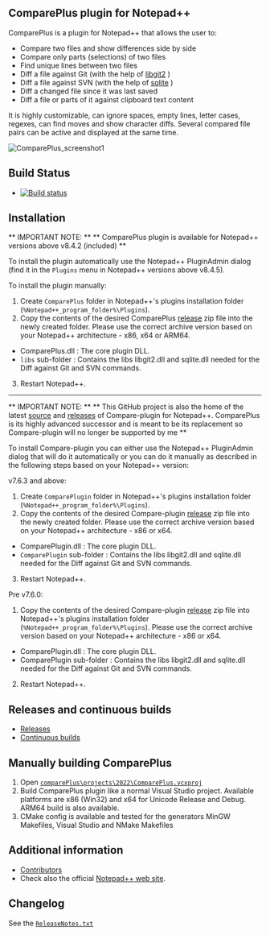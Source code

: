 ComparePlus plugin for Notepad++
-------------------------------

ComparePlus is a plugin for Notepad++ that allows the user to:

-  Compare two files and show differences side by side
-  Compare only parts (selections) of two files
-  Find unique lines between two files
-  Diff a file against Git (with the help of [libgit2](https://github.com/libgit2/libgit2) )
-  Diff a file against SVN (with the help of [sqlite](https://sqlite.org) )
-  Diff a changed file since it was last saved
-  Diff a file or parts of it against clipboard text content

It is highly customizable, can ignore spaces, empty lines, letter cases, regexes, can find moves and show character diffs.
Several compared file pairs can be active and displayed at the same time.


![ComparePlus_screenshot1](https://user-images.githubusercontent.com/6064913/233389533-02125b89-60a8-451f-984b-dc3bfd1f2fc3.png)

Build Status
-------------------------------

- [![Build status](https://ci.appveyor.com/api/projects/status/github/pnedev/comparePlus?svg=true)](https://ci.appveyor.com/project/pnedev/comparePlus)


Installation
-------------------------------

** IMPORTANT NOTE: **
** ComparePlus plugin is available for Notepad++ versions above v8.4.2 (included) **

To install the plugin automatically use the Notepad++ PluginAdmin dialog (find it in the `Plugins` menu in Notepad++ versions above v8.4.5).

To install the plugin manually:

1. Create `ComparePlus` folder in Notepad++'s plugins installation folder (`%Notepad++_program_folder%\Plugins`).
2. Copy the contents of the desired ComparePlus [release](https://github.com/pnedev/comparePlus/releases) zip file
into the newly created folder. Please use the correct archive version based on your Notepad++ architecture - x86, x64 or ARM64.
- ComparePlus.dll : The core plugin DLL.
- `libs` sub-folder : Contains the libs libgit2.dll and sqlite.dll needed for the Diff against Git and SVN commands.
3. Restart Notepad++.


-------------------------------
** IMPORTANT NOTE: **
** This GitHub project is also the home of the latest [source](https://github.com/pnedev/comparePlus/tree/Compare_v2) and [releases](https://github.com/pnedev/comparePlus/releases) of Compare-plugin for Notepad++. ComparePlus is its highly advanced successor and is meant to be its replacement so Compare-plugin will no longer be supported by me **

To install Compare-plugin you can either use the Notepad++ PluginAdmin dialog that will do it automatically
or you can do it manually as described in the following steps based on your Notepad++ version:

v7.6.3 and above:

1. Create `ComparePlugin` folder in Notepad++'s plugins installation folder (`%Notepad++_program_folder%\Plugins`).
2. Copy the contents of the desired Compare-plugin [release](https://github.com/pnedev/comparePlus/releases) zip file
into the newly created folder. Please use the correct archive version based on your Notepad++ architecture - x86 or x64.
- ComparePlugin.dll : The core plugin DLL.
- `ComparePlugin` sub-folder : Contains the libs libgit2.dll and sqlite.dll needed for the Diff against Git and SVN commands.
3. Restart Notepad++.

Pre v7.6.0:

1. Copy the contents of the desired Compare-plugin [release](https://github.com/pnedev/comparePlus/releases) zip file
into Notepad++'s plugins installation folder (`%Notepad++_program_folder%\Plugins`).
Please use the correct archive version based on your Notepad++ architecture - x86 or x64.
- ComparePlugin.dll : The core plugin DLL.
- ComparePlugin sub-folder : Contains the libs libgit2.dll and sqlite.dll needed for the Diff against Git and SVN commands.
2. Restart Notepad++.


Releases and continuous builds
-------------------------------

- [Releases](https://github.com/pnedev/comparePlus/releases)
- [Continuous builds](https://ci.appveyor.com/project/pnedev/comparePlus/history)


Manually building ComparePlus
-------------------------------

 1. Open [`comparePlus\projects\2022\ComparePlus.vcxproj`](https://github.com/pnedev/comparePlus/blob/master/projects/2022/ComparePlus.vcxproj)
 2. Build ComparePlus plugin like a normal Visual Studio project. Available platforms are x86 (Win32) and x64 for Unicode Release and Debug. ARM64 build is also available.
 3. CMake config is available and tested for the generators MinGW Makefiles, Visual Studio and NMake Makefiles


Additional information
-------------------------------

- [Contributors](https://github.com/pnedev/comparePlus/graphs/contributors)
- Check also the official [Notepad++ web site](https://notepad-plus-plus.org/).


Changelog
-------------------------------

See the [`ReleaseNotes.txt`](https://github.com/pnedev/comparePlus/blob/master/ReleaseNotes.txt)
